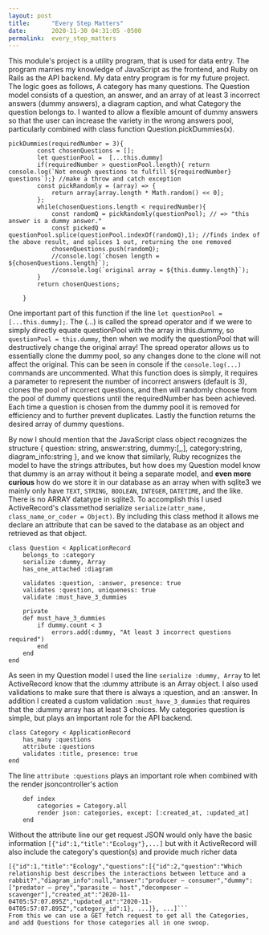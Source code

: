 ```yaml
---
layout: post
title:      "Every Step Matters"
date:       2020-11-30 04:31:05 -0500
permalink:  every_step_matters
---
```



This module's project is a utility program, that is used for data entry. The program marries my knowledge of JavaScript as the frontend, and Ruby on Rails as the API backend. My data entry program is for my future project.
The logic goes as follows, A category has many questions. The Question model consists of a question, an answer, and an array of at least 3 incorrect answers (dummy answers), a diagram caption, and what Category the question belongs to.
I wanted to allow a flexible amount of dummy answers so that the user can increase the variety in the wrong answers pool, particularly combined with class function Question.pickDummies(x). 
```
pickDummies(requiredNumber = 3){
        const chosenQuestions = [];
        let questionPool =  [...this.dummy]
        if(requiredNumber > questionPool.length){ return console.log(`Not enough questions to fulfill ${requiredNumber} questions`);} //make a throw and catch exception
        const pickRandomly = (array) => {
            return array[array.length * Math.random() << 0];
        };
        while(chosenQuestions.length < requiredNumber){
            const randomQ = pickRandomly(questionPool); // => "this answer is a dummy answer."
            const pickedQ = questionPool.splice(questionPool.indexOf(randomQ),1); //finds index of the above result, and splices 1 out, returning the one removed
            chosenQuestions.push(randomQ);
            //console.log(`chosen length = ${chosenQuestions.length}`);
            //console.log(`original array = ${this.dummy.length}`);
        }
        return chosenQuestions;
        
    }
```		
One important part of this function if the line `let questionPool = [...this.dummy];`. The \(...\) is called the spread operator and if we were to simply directly equate questionPool with the array in this.dummy, so `questionPool = this.dummy`, then when we modify the questionPool that will destructively change the original array! The spread operator allows us to essentially clone the dummy pool, so any changes done to the clone will not affect the original. This can be seen in console if the `console.log(...)` commands are uncommented. What this function does is simply, it requires a parameter to represent the number of incorrect answers (default is 3), clones the pool of incorrect questions, and then will randomly choose from the pool of dummy questions until the requiredNumber has been achieved. Each time a question is chosen from the dummy pool it is removed for efficiency and to further prevent duplicates. Lastly the function returns the desired array of dummy questions.

By now I should mention that the JavaScript class object recognizes the structure { question: string, answer:string, dummy:[,,], category:string, diagram_info:string }, and we know that similarly, Ruby recognizes the model to have the strings attributes, but how does my Question model know that dummy is an array without it being a separate model, and **even more curious** how do we store it in our database as an array when with sqlite3 we mainly only have `TEXT`, `STRING`,` BOOLEAN`, `INTEGER`, `DATETIME`, and the like. There is no ARRAY datatype in sqlite3. To accomplish this I used ActiveRecord's classmethod serialize `serialize(attr_name, class_name_or_coder = Object)`. By including this class method it allows me declare an attribute that can be saved to the database as an object and retrieved as that object.

```
class Question < ApplicationRecord
    belongs_to :category
    serialize :dummy, Array
    has_one_attached :diagram

    validates :question, :answer, presence: true
    validates :question, uniqueness: true
    validate :must_have_3_dummies

    private
    def must_have_3_dummies
        if dummy.count < 3
            errors.add(:dummy, "At least 3 incorrect questions required")
        end
    end
end
```
As seen in my Question model I used the line `serialize :dummy, Array` to let ActiveRecord know that the :dummy attribute is an Array object. I also used validations to make sure that there is always a :question, and an :answer. In addition I created a custom validation `:must_have_3_dummies` that requires that the :dummy array has at least 3 choices.
My categories question is simple, but plays an important role for the API backend.
```
class Category < ApplicationRecord
    has_many :questions
    attribute :questions
    validates :title, presence: true
end
```
The line `attribute :questions` plays an important role when combined with the render jsoncontroller's action 
```  #category#action
    def index
        categories = Category.all
        render json: categories, except: [:created_at, :updated_at]
    end
```
Without the attribute line our get request JSON would only have the basic information `[{"id":1,"title":"Ecology"},...]` but with it ActiveRecord will also include the category's question(s) and provide much richer data
```
[{"id":1,"title":"Ecology","questions":[{"id":2,"question":"Which relationship best describes the interactions between lettuce and a rabbit?","diagram_info":null,"answer":"producer — consumer","dummy":["predator — prey","parasite — host","decomposer — scavenger"],"created_at":"2020-11-04T05:57:07.895Z","updated_at":"2020-11-04T05:57:07.895Z","category_id":1}, ...]}, ...]```
From this we can use a GET fetch request to get all the Categories, and add Questions for those categories all in one swoop.
